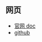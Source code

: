 
## 网页

- [官网 doc](https://docs.spongepowered.org/stable/en/server/getting-started/configuration/hocon.html)
- [github](https://github.com/SpongePowered/SpongeDocs/blob/stable/source/server/getting-started/configuration/hocon.rst)
